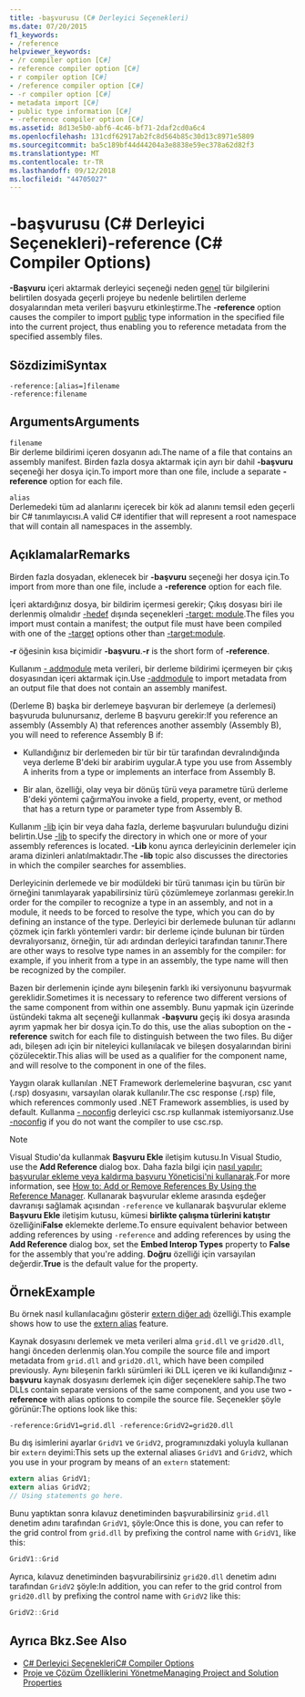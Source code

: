 ```yaml
---
title: -başvurusu (C# Derleyici Seçenekleri)
ms.date: 07/20/2015
f1_keywords:
- /reference
helpviewer_keywords:
- /r compiler option [C#]
- reference compiler option [C#]
- r compiler option [C#]
- /reference compiler option [C#]
- -r compiler option [C#]
- metadata import [C#]
- public type information [C#]
- -reference compiler option [C#]
ms.assetid: 8d13e5b0-abf6-4c46-bf71-2daf2cd0a6c4
ms.openlocfilehash: 131cdf62917ab2fc8d564b85c30d13c8971e5809
ms.sourcegitcommit: ba5c189bf44d44204a3e8838e59ec378a62d82f3
ms.translationtype: MT
ms.contentlocale: tr-TR
ms.lasthandoff: 09/12/2018
ms.locfileid: "44705027"
---
```

# <a name="-reference-c-compiler-options"></a><span data-ttu-id="3702e-102">-başvurusu (C# Derleyici Seçenekleri)</span><span class="sxs-lookup"><span data-stu-id="3702e-102">-reference (C# Compiler Options)</span></span>
<span data-ttu-id="3702e-103">**-Başvuru** içeri aktarmak derleyici seçeneği neden [genel](../../../csharp/language-reference/keywords/public.md) tür bilgilerini belirtilen dosyada geçerli projeye bu nedenle belirtilen derleme dosyalarından meta verileri başvuru etkinleştirme.</span><span class="sxs-lookup"><span data-stu-id="3702e-103">The **-reference** option causes the compiler to import [public](../../../csharp/language-reference/keywords/public.md) type information in the specified file into the current project, thus enabling you to reference metadata from the specified assembly files.</span></span>  
  
## <a name="syntax"></a><span data-ttu-id="3702e-104">Sözdizimi</span><span class="sxs-lookup"><span data-stu-id="3702e-104">Syntax</span></span>  
  
```console  
-reference:[alias=]filename  
-reference:filename  
```  
  
## <a name="arguments"></a><span data-ttu-id="3702e-105">Arguments</span><span class="sxs-lookup"><span data-stu-id="3702e-105">Arguments</span></span>  
 `filename`  
 <span data-ttu-id="3702e-106">Bir derleme bildirimi içeren dosyanın adı.</span><span class="sxs-lookup"><span data-stu-id="3702e-106">The name of a file that contains an assembly manifest.</span></span> <span data-ttu-id="3702e-107">Birden fazla dosya aktarmak için ayrı bir dahil **-başvuru** seçeneği her dosya için.</span><span class="sxs-lookup"><span data-stu-id="3702e-107">To import more than one file, include a separate **-reference** option for each file.</span></span>  
  
 `alias`  
 <span data-ttu-id="3702e-108">Derlemedeki tüm ad alanlarını içerecek bir kök ad alanını temsil eden geçerli bir C# tanımlayıcısı.</span><span class="sxs-lookup"><span data-stu-id="3702e-108">A valid C# identifier that will represent a root namespace that will contain all namespaces in the assembly.</span></span>  
  
## <a name="remarks"></a><span data-ttu-id="3702e-109">Açıklamalar</span><span class="sxs-lookup"><span data-stu-id="3702e-109">Remarks</span></span>  
 <span data-ttu-id="3702e-110">Birden fazla dosyadan, eklenecek bir **-başvuru** seçeneği her dosya için.</span><span class="sxs-lookup"><span data-stu-id="3702e-110">To import from more than one file, include a **-reference** option for each file.</span></span>  
  
 <span data-ttu-id="3702e-111">İçeri aktardığınız dosya, bir bildirim içermesi gerekir; Çıkış dosyası biri ile derlenmiş olmalıdır [-hedef](../../../csharp/language-reference/compiler-options/target-compiler-option.md) dışında seçenekleri [-target: module](../../../csharp/language-reference/compiler-options/target-module-compiler-option.md).</span><span class="sxs-lookup"><span data-stu-id="3702e-111">The files you import must contain a manifest; the output file must have been compiled with one of the [-target](../../../csharp/language-reference/compiler-options/target-compiler-option.md) options other than [-target:module](../../../csharp/language-reference/compiler-options/target-module-compiler-option.md).</span></span>  
  
 <span data-ttu-id="3702e-112">**-r** öğesinin kısa biçimidir **-başvuru**.</span><span class="sxs-lookup"><span data-stu-id="3702e-112">**-r** is the short form of **-reference**.</span></span>  
  
 <span data-ttu-id="3702e-113">Kullanım [- addmodule](../../../csharp/language-reference/compiler-options/addmodule-compiler-option.md) meta verileri, bir derleme bildirimi içermeyen bir çıkış dosyasından içeri aktarmak için.</span><span class="sxs-lookup"><span data-stu-id="3702e-113">Use [-addmodule](../../../csharp/language-reference/compiler-options/addmodule-compiler-option.md) to import metadata from an output file that does not contain an assembly manifest.</span></span>  
  
 <span data-ttu-id="3702e-114">(Derleme B) başka bir derlemeye başvuran bir derlemeye (a derlemesi) başvuruda bulunursanız, derleme B başvuru gerekir:</span><span class="sxs-lookup"><span data-stu-id="3702e-114">If you reference an assembly (Assembly A) that references another assembly (Assembly B), you will need to reference Assembly B if:</span></span>  
  
-   <span data-ttu-id="3702e-115">Kullandığınız bir derlemeden bir tür bir tür tarafından devralındığında veya derleme B'deki bir arabirim uygular.</span><span class="sxs-lookup"><span data-stu-id="3702e-115">A type you use from Assembly A inherits from a type or implements an interface from Assembly B.</span></span>  
  
-   <span data-ttu-id="3702e-116">Bir alan, özelliği, olay veya bir dönüş türü veya parametre türü derleme B'deki yöntemi çağırma</span><span class="sxs-lookup"><span data-stu-id="3702e-116">You invoke a field, property, event, or method that has a return type or parameter type from Assembly B.</span></span>  
  
 <span data-ttu-id="3702e-117">Kullanım [-lib](../../../csharp/language-reference/compiler-options/lib-compiler-option.md) için bir veya daha fazla, derleme başvuruları bulunduğu dizini belirtin.</span><span class="sxs-lookup"><span data-stu-id="3702e-117">Use [-lib](../../../csharp/language-reference/compiler-options/lib-compiler-option.md) to specify the directory in which one or more of your assembly references is located.</span></span> <span data-ttu-id="3702e-118">**-Lib** konu ayrıca derleyicinin derlemeler için arama dizinleri anlatılmaktadır.</span><span class="sxs-lookup"><span data-stu-id="3702e-118">The **-lib** topic also discusses the directories in which the compiler searches for assemblies.</span></span>  
  
 <span data-ttu-id="3702e-119">Derleyicinin derlemede ve bir modüldeki bir türü tanıması için bu türün bir örneğini tanımlayarak yapabilirsiniz türü çözümlemeye zorlanması gerekir.</span><span class="sxs-lookup"><span data-stu-id="3702e-119">In order for the compiler to recognize a type in an assembly, and not in a module, it needs to be forced to resolve the type, which you can do by defining an instance of the type.</span></span> <span data-ttu-id="3702e-120">Derleyici bir derlemede bulunan tür adlarını çözmek için farklı yöntemleri vardır: bir derleme içinde bulunan bir türden devralıyorsanız, örneğin, tür adı ardından derleyici tarafından tanınır.</span><span class="sxs-lookup"><span data-stu-id="3702e-120">There are other ways to resolve type names in an assembly for the compiler: for example, if you inherit from a type in an assembly, the type name will then be recognized by the compiler.</span></span>  
  
 <span data-ttu-id="3702e-121">Bazen bir derlemenin içinde aynı bileşenin farklı iki versiyonunu başvurmak gereklidir.</span><span class="sxs-lookup"><span data-stu-id="3702e-121">Sometimes it is necessary to reference two different versions of the same component from within one assembly.</span></span> <span data-ttu-id="3702e-122">Bunu yapmak için üzerinde üstündeki takma alt seçeneği kullanmak **-başvuru** geçiş iki dosya arasında ayrım yapmak her bir dosya için.</span><span class="sxs-lookup"><span data-stu-id="3702e-122">To do this, use the alias suboption on the **-reference** switch for each file to distinguish between the two files.</span></span> <span data-ttu-id="3702e-123">Bu diğer adı, bileşen adı için bir niteleyici kullanılacak ve bileşen dosyalarından birini çözülecektir.</span><span class="sxs-lookup"><span data-stu-id="3702e-123">This alias will be used as a qualifier for the component name, and will resolve to the component in one of the files.</span></span>  
  
 <span data-ttu-id="3702e-124">Yaygın olarak kullanılan .NET Framework derlemelerine başvuran, csc yanıt (.rsp) dosyasını, varsayılan olarak kullanılır.</span><span class="sxs-lookup"><span data-stu-id="3702e-124">The csc response (.rsp) file, which references commonly used .NET Framework assemblies, is used by default.</span></span> <span data-ttu-id="3702e-125">Kullanma [- noconfig](../../../csharp/language-reference/compiler-options/noconfig-compiler-option.md) derleyici csc.rsp kullanmak istemiyorsanız.</span><span class="sxs-lookup"><span data-stu-id="3702e-125">Use [-noconfig](../../../csharp/language-reference/compiler-options/noconfig-compiler-option.md) if you do not want the compiler to use csc.rsp.</span></span>  
  
> [!NOTE]
> <span data-ttu-id="3702e-126">Visual Studio'da kullanmak **Başvuru Ekle** iletişim kutusu.</span><span class="sxs-lookup"><span data-stu-id="3702e-126">In Visual Studio, use the **Add Reference** dialog box.</span></span> <span data-ttu-id="3702e-127">Daha fazla bilgi için [nasıl yapılır: başvurular ekleme veya kaldırma başvuru Yöneticisi'ni kullanarak](/visualstudio/ide/how-to-add-or-remove-references-by-using-the-reference-manager).</span><span class="sxs-lookup"><span data-stu-id="3702e-127">For more information, see [How to: Add or Remove References By Using the Reference Manager](/visualstudio/ide/how-to-add-or-remove-references-by-using-the-reference-manager).</span></span> <span data-ttu-id="3702e-128">Kullanarak başvurular ekleme arasında eşdeğer davranışı sağlamak açısından `-reference` ve kullanarak başvurular ekleme **Başvuru Ekle** iletişim kutusu, kümesi **birlikte çalışma türlerini katıştır** özelliğini**False** eklemekte derleme.</span><span class="sxs-lookup"><span data-stu-id="3702e-128">To ensure equivalent behavior between adding references by using `-reference` and adding references by using the **Add Reference** dialog box, set the **Embed Interop Types** property to **False** for the assembly that you're adding.</span></span> <span data-ttu-id="3702e-129">**Doğru** özelliği için varsayılan değerdir.</span><span class="sxs-lookup"><span data-stu-id="3702e-129">**True** is the default value for the property.</span></span>  
  
## <a name="example"></a><span data-ttu-id="3702e-130">Örnek</span><span class="sxs-lookup"><span data-stu-id="3702e-130">Example</span></span>  
 <span data-ttu-id="3702e-131">Bu örnek nasıl kullanılacağını gösterir [extern diğer adı](../../../csharp/language-reference/keywords/extern-alias.md) özelliği.</span><span class="sxs-lookup"><span data-stu-id="3702e-131">This example shows how to use the [extern alias](../../../csharp/language-reference/keywords/extern-alias.md) feature.</span></span>  
  
 <span data-ttu-id="3702e-132">Kaynak dosyasını derlemek ve meta verileri alma `grid.dll` ve `grid20.dll`, hangi önceden derlenmiş olan.</span><span class="sxs-lookup"><span data-stu-id="3702e-132">You compile the source file and import metadata from `grid.dll` and `grid20.dll`, which have been compiled previously.</span></span> <span data-ttu-id="3702e-133">Aynı bileşenin farklı sürümleri iki DLL içeren ve iki kullandığınız **-başvuru** kaynak dosyasını derlemek için diğer seçeneklere sahip.</span><span class="sxs-lookup"><span data-stu-id="3702e-133">The two DLLs contain separate versions of the same component, and you use two **-reference** with alias options to compile the source file.</span></span> <span data-ttu-id="3702e-134">Seçenekler şöyle görünür:</span><span class="sxs-lookup"><span data-stu-id="3702e-134">The options look like this:</span></span>  

```console
-reference:GridV1=grid.dll -reference:GridV2=grid20.dll  
```
  
 <span data-ttu-id="3702e-135">Bu dış isimlerini ayarlar `GridV1` ve `GridV2`, programınızdaki yoluyla kullanan bir `extern` deyimi:</span><span class="sxs-lookup"><span data-stu-id="3702e-135">This sets up the external aliases `GridV1` and `GridV2`, which you use in your program by means of an `extern` statement:</span></span>  
  
```csharp  
extern alias GridV1;  
extern alias GridV2;  
// Using statements go here.  
```  
  
 <span data-ttu-id="3702e-136">Bunu yaptıktan sonra kılavuz denetiminden başvurabilirsiniz `grid.dll` denetim adını tarafından `GridV1`, şöyle:</span><span class="sxs-lookup"><span data-stu-id="3702e-136">Once this is done, you can refer to the grid control from `grid.dll` by prefixing the control name with `GridV1`, like this:</span></span>  
  
```csharp  
GridV1::Grid  
```  
  
 <span data-ttu-id="3702e-137">Ayrıca, kılavuz denetiminden başvurabilirsiniz `grid20.dll` denetim adını tarafından `GridV2` şöyle:</span><span class="sxs-lookup"><span data-stu-id="3702e-137">In addition, you can refer to the grid control from `grid20.dll` by prefixing the control name with `GridV2` like this:</span></span>  
  
```csharp  
GridV2::Grid   
```  
  
## <a name="see-also"></a><span data-ttu-id="3702e-138">Ayrıca Bkz.</span><span class="sxs-lookup"><span data-stu-id="3702e-138">See Also</span></span>  

- [<span data-ttu-id="3702e-139">C# Derleyici Seçenekleri</span><span class="sxs-lookup"><span data-stu-id="3702e-139">C# Compiler Options</span></span>](../../../csharp/language-reference/compiler-options/index.md)  
- [<span data-ttu-id="3702e-140">Proje ve Çözüm Özelliklerini Yönetme</span><span class="sxs-lookup"><span data-stu-id="3702e-140">Managing Project and Solution Properties</span></span>](/visualstudio/ide/managing-project-and-solution-properties)
